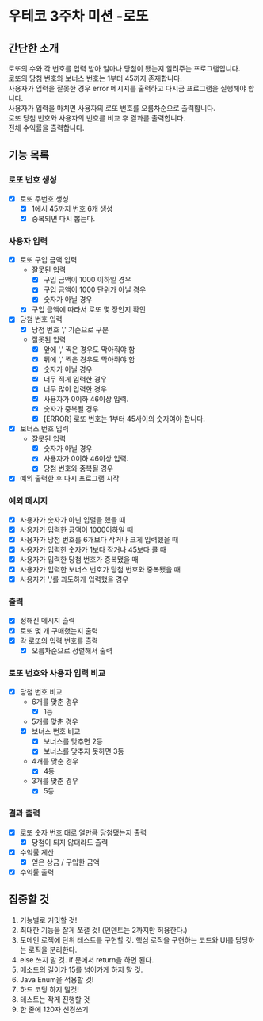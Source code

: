 # 우테코 3주차 미션 -로또
## 간단한 소개
로또의 수와 각 번호를 입력 받아 얼마나 당첨이 됐는지 알려주는 프로그램입니다.<br/>
로또의 당첨 번호와 보너스 번호는 1부터 45까지 존재합니다.<br/>
사용자가 입력을 잘못한 경우 error 메시지를 출력하고 다시금 프로그램을 실행해야 합니다.<br/>
사용자가 입력을 마치면 사용자의 로또 번호를 오름차순으로 출력합니다.<br/>
로또 당첨 번호와 사용자의 번호를 비교 후 결과를 출력합니다.<br/>
전체 수익률을 출력합니다.
## 기능 목록
### 로또 번호 생성
- [x] 로또 주번호 생성
  - [x] 1에서 45까지 번호 6개 생성
  - [x] 중복되면 다시 뽑는다.
### 사용자 입력
- [x] 로또 구입 금액 입력
  - 잘못된 입력
    - [x] 구입 금액이 1000 이하일 경우
    - [x] 구입 금액이 1000 단위가 아닐 경우 
    - [x] 숫자가 아닐 경우
  - [x] 구입 금액에 따라서 로또 몇 장인지 확인
- [x] 당첨 번호 입력
    - [x] 당첨 번호 ',' 기준으로 구분
    - 잘못된 입력
      - [x] 앞에 ',' 찍은 경우도 막아줘야 함
      - [x] 뒤에 ',' 찍은 경우도 막아줘야 함
      - [x] 숫자가 아닐 경우
      - [x] 너무 적게 입력한 경우
      - [x] 너무 많이 입력한 경우
      - [x] 사용자가 0이하 46이상 입력.
      - [x] 숫자가 중복될 경우 
      - [x] [ERROR] 로또 번호는 1부터 45사이의 숫자여야 합니다. 
- [x] 보너스 번호 입력
  - 잘못된 입력
    - [x] 숫자가 아닐 경우
    - [x] 사용자가 0이하 46이상 입력.
    - [x] 당첨 번호와 중복될 경우
- [x] 예외 출력한 후 다시 프로그램 시작
### 예외 메시지
- [x] 사용자가 숫자가 아닌 입렬을 했을 때
- [x] 사용자가 입력한 금액이 1000이하일 때
- [x] 사용자가 당첨 번호를 6개보다 작거나 크게 입력했을 때
- [x] 사용자가 입력한 숫자가 1보다 작거나 45보다 클 때
- [x] 사용자가 입력한 당첨 번호가 중복됐을 때
- [x] 사용자가 입력한 보너스 번호가 당첨 번호와 중복됐을 때
- [x] 사용자가 ','를 과도하게 입력했을 경우
### 출력
- [x] 정해진 메시지 출력
- [x] 로또 몇 개 구매했는지 출력
- [x] 각 로또의 입력 번호를 출력
  - [x] 오름차순으로 정렬해서 출력 
### 로또 번호와 사용자 입력 비교
- [x] 당첨 번호 비교
  - 6개를 맞춘 경우
    - [x] 1등
  - 5개를 맞춘 경우 
  - [x] 보너스 번호 비교
    - [x] 보너스를 맞추면 2등
    - [x] 보너스를 맞추지 못하면 3등
  - 4개를 맞춘 경우
    - [x] 4등
  - 3개를 맞춘 경우
    - [x] 5등
### 결과 출력
- [x] 로또 숫자 번호 대로 얼만큼 당첨됐는지 출력
  - [x] 당첨이 되지 않더라도 출력
- [x] 수익률 계산
  - [x] 얻은 상금 / 구입한 금액 
- [x] 수익률 출력
## 집중할 것
1. 기능별로 커밋할 것!
2. 최대한 기능을 잘게 쪼갤 것! (인덴트는 2까지만 허용한다.)
3. 도메인 로젝에 단위 테스트를 구현할 것. 핵심 로직을 구현하는 코드와 UI를 담당하는 로직을 분리한다.
4. else 쓰지 말 것. if 문에서 return을 하면 된다.
5. 메소드의 길이가 15를 넘어가게 하지 말 것.
6. Java Enum을 적용할 것!
7. 하드 코딩 하지 말것!
8. 테스트는 작게 진행할 것
9. 한 줄에 120자 신경쓰기
